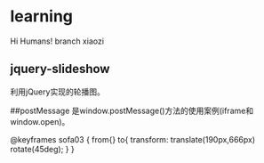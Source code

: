 # learning
Hi Humans!
branch xiaozi

## jquery-slideshow
利用jQuery实现的轮播图。

##postMessage
是window.postMessage()方法的使用案例(iframe和window.open)。

@keyframes sofa03 {
    from{}
    to{
        transform: translate(190px,666px) rotate(45deg);
    }
}

 <div class="cart">
      <img src="images/03-cart01.gif" alt="">
      <img src="images/03-cart02.gif" alt="">
</div>
